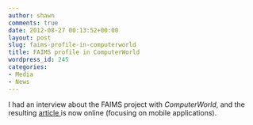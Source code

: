 ```yaml
---
author: shawn
comments: true
date: 2012-08-27 00:13:52+00:00
layout: post
slug: faims-profile-in-computerworld
title: FAIMS profile in ComputerWorld
wordpress_id: 245
categories:
- Media
- News
---
```


I had an interview about the FAIMS project with _ComputerWorld_, and the resulting [article ](http://www.computerworld.com.au/article/433861/unsw_unearths_android_potential_archaeology/#closeme)is now online (focusing on mobile applications).
